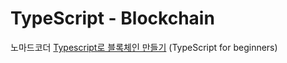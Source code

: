 # TypeScript - Blockchain

노마드코더 [Typescript로 블록체인 만들기](https://nomadcoders.co/typescript-for-beginners) (TypeScript for beginners)